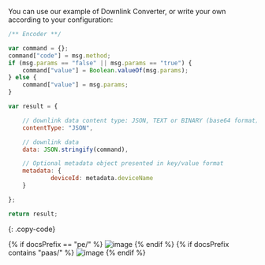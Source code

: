 You can use our example of Downlink Converter, or write your own according to your configuration:

```javascript
/** Encoder **/

var command = {};
command["code"] = msg.method;
if (msg.params == "false" || msg.params == "true") {
    command["value"] = Boolean.valueOf(msg.params);
} else {
    command["value"] = msg.params;
}

var result = {

    // downlink data content type: JSON, TEXT or BINARY (base64 format)
    contentType: "JSON",

    // downlink data
    data: JSON.stringify(command),

    // Optional metadata object presented in key/value format
    metadata: {
            deviceId: metadata.deviceName
    }

};

return result;
```
{: .copy-code}

{% if docsPrefix == "pe/" %}
![image](/images/user-guide/integrations/tuya/tuya-create-downlink-converter-java-pe.png)
{% endif %}
{% if docsPrefix contains "paas/" %}
![image](/images/user-guide/integrations/tuya/tuya-create-downlink-converter-java-pe.png)
{% endif %}